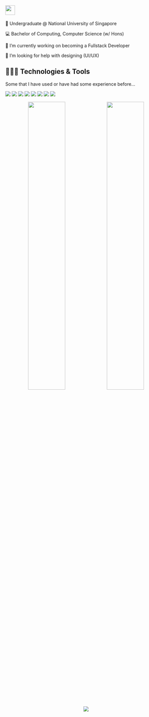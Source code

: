 ## <img src="https://raw.githubusercontent.com/MartinHeinz/MartinHeinz/master/wave.gif" width="30px">

:notebook_with_decorative_cover: Undergraduate @ National University of Singapore

:computer: Bachelor of Computing, Computer Science (w/ Hons)

🔭 I’m currently working on becoming a Fullstack Developer

<!-- :iphone: I'm interested in mobile development -->

🤔 I’m looking for help with designing (UI/UX)

## 👨🏻‍💻 Technologies & Tools
Some that I have used or have had some experience before...

<!--JavaScript, Java, Python, C#, Visual Basic (Excel), C-->

![](https://img.shields.io/badge/Code-JavaScript-informational?style=flat&logo=javascript&logoColor=white&color=0366d6)
![](https://img.shields.io/badge/Code-Java-informational?style=flat&logo=java&logoColor=white&color=0366d6)
![](https://img.shields.io/badge/Code-Python-informational?style=flat&logo=python&logoColor=white&color=0366d6)
![](https://img.shields.io/badge/Code-C-informational?style=flat&logo=c&logoColor=white&color=0366d6)
![](https://img.shields.io/badge/Editor-VSCode-informational?style=flat&logo=visual-studio-code&logoColor=white&color=0366d6)
![](https://img.shields.io/badge/Editor-Vim-informational?style=flat&logo=vim&logoColor=white&color=0366d6)
![](https://img.shields.io/badge/IDE-Eclipse-informational?style=flat&logo=eclipse&logoColor=white&color=0366d6)
![](https://img.shields.io/badge/IDE-AndroidStudio-informational?style=flat&logo=android-studio&logoColor=white&color=0366d6)

<p align="center">
  <img width="48%" src="https://github-readme-stats.vercel.app/api?username=domlimm&show_icons=true&theme=tokyonight&count_private=true" />
  <img width="48%" src="https://github-readme-streak-stats.herokuapp.com/?user=domlimm&theme=tokyonight" />
</p>

<p align="center">
  <img src="https://github-readme-stats.vercel.app/api/top-langs/?username=domlimm&show_owner=true&show_icons=true&theme=tokyonight&count_private=true&layout=compact" />
</p>

<!--## 🧑🏻‍ Other Me's
<p align="center">
<a href = https://github.com/domsterthebot><img src='https://img.icons8.com/color/2x/github--v1.png' alt='github' height='40'></a>
<a href = ><img src='https://img.icons8.com/color/2x/linkedin.png' alt='linkedin' height='40'></a>-->

<!--## Status
![](https://img.shields.io/badge/still-updating-brightgreen?style=for-the-badge)-->


<!--
**domsterthebot/domsterthebot** is a ✨ _special_ ✨ repository because its `README.md` (this file) appears on your GitHub profile.

Here are some ideas to get you started:

- 🔭 I’m currently working on ...
- 🌱 I’m currently learning ...
- 👯 I’m looking to collaborate on ...
- 🤔 I’m looking for help with ...
- 💬 Ask me about ...
- 📫 How to reach me: ...
- 😄 Pronouns: ...
- ⚡ Fun fact: ...
-->
